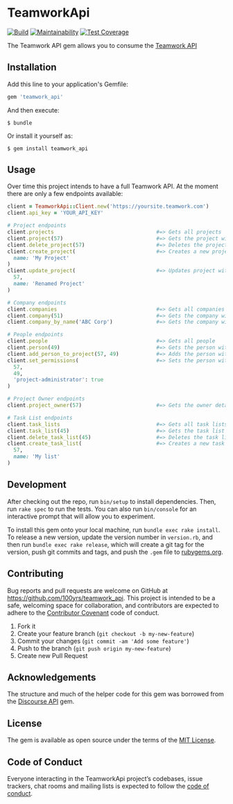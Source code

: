 # TeamworkApi

[![Build](https://travis-ci.org/100yrs/teamwork_api.svg?branch=master)](https://travis-ci.org/100yrs/teamwork_api)
[![Maintainability](https://api.codeclimate.com/v1/badges/ad05d9af4c9a0d2cc4dd/maintainability)](https://codeclimate.com/github/100yrs/teamwork_api/maintainability)
[![Test Coverage](https://api.codeclimate.com/v1/badges/ad05d9af4c9a0d2cc4dd/test_coverage)](https://codeclimate.com/github/100yrs/teamwork_api/test_coverage)

The Teamwork API gem allows you to consume the [Teamwork API](https://developer.teamwork.com/)

## Installation

Add this line to your application's Gemfile:

```ruby
gem 'teamwork_api'
```

And then execute:

    $ bundle

Or install it yourself as:

    $ gem install teamwork_api

## Usage

Over time this project intends to have a full Teamwork API. At the moment there are only a
few endpoints available:

```ruby
client = TeamworkApi::Client.new('https://yoursite.teamwork.com')
client.api_key = 'YOUR_API_KEY'

# Project endpoints
client.projects                                 #=> Gets all projects
client.project(57)                              #=> Gets the project with id 57
client.delete_project(57)                       #=> Deletes the project with id 57
client.create_project(                          #=> Creates a new project
  name: 'My Project'
)
client.update_project(                          #=> Updates project with id 57
  57,
  name: 'Renamed Project'
)

# Company endpoints
client.companies                                #=> Gets all companies
client.company(51)                              #=> Gets the company with id 51
client.company_by_name('ABC Corp')              #=> Gets the company with name "ABC Corp"

# People endpoints
client.people                                   #=> Gets all people
client.person(49)                               #=> Gets the person with id 49
client.add_person_to_project(57, 49)            #=> Adds the person with id 49 to the project with id 57
client.set_permissions(                         #=> Sets the person with id 49 as an administrator of the project with id 57
  57,
  49,
  'project-administrator': true
)

# Project Owner endpoints
client.project_owner(57)                        #=> Gets the owner details for the project with id 57

# Task List endpoints
client.task_lists                               #=> Gets all task lists
client.task_list(45)                            #=> Gets the task list with id 45
client.delete_task_list(45)                     #=> Deletes the task list with id 45
client.create_task_list(                        #=> Creates a new task list for the project with id 57
  57,
  name: 'My list'
)
```

## Development

After checking out the repo, run `bin/setup` to install dependencies. Then, run `rake spec` to run the tests. You can also run `bin/console` for an interactive prompt that will allow you to experiment.

To install this gem onto your local machine, run `bundle exec rake install`. To release a new version, update the version number in `version.rb`, and then run `bundle exec rake release`, which will create a git tag for the version, push git commits and tags, and push the `.gem` file to [rubygems.org](https://rubygems.org).

## Contributing

Bug reports and pull requests are welcome on GitHub at https://github.com/100yrs/teamwork_api. This project is intended to be a safe, welcoming space for collaboration, and contributors are expected to adhere to the [Contributor Covenant](http://contributor-covenant.org) code of conduct.

1. Fork it
2. Create your feature branch (`git checkout -b my-new-feature`)
3. Commit your changes (`git commit -am 'Add some feature'`)
4. Push to the branch (`git push origin my-new-feature`)
5. Create new Pull Request

## Acknowledgements

The structure and much of the helper code for this gem was borrowed from the [Discourse API](https://github.com/discourse/discourse_api) gem.

## License

The gem is available as open source under the terms of the [MIT License](https://opensource.org/licenses/MIT).

## Code of Conduct

Everyone interacting in the TeamworkApi project’s codebases, issue trackers, chat rooms and mailing lists is expected to follow the [code of conduct](https://github.com/100yrs/teamwork_api/blob/master/CODE_OF_CONDUCT.md).
